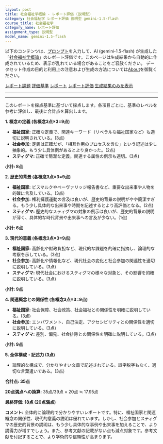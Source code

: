 ```yaml
---
layout: post
title: 社会福祉学概論 - レポート評価 (説明型)
category: 社会福祉学 レポート評価 説明型 gemini-1.5-flash
course_title: 社会福祉学
category_name: レポート評価
assignment_type: 説明型
model_name: gemini-1.5-flash
---
```


以下のコンテンツは、[プロンプト](https://github.com/takedatoshiyuki/synthetic_assignments/tree/main/generated/社会福祉学/gemini-1.5-flash/prompt_レポート評価-説明型.md)を入力して、AI (gemini-1.5-flash) が生成した「[社会福祉学概論](/contents/社会福祉学/)」のレポート評価です。このページは生成結果から自動的に作成されているため、表示が乱れている場合があることをご容赦ください。
データセット作成の目的と利用上の注意および生成の方法については[About](/About)を御覧ください。

[レポート課題](../レポート課題-説明型)
[評価基準](../評価基準-説明型)
[レポート](../レポート-説明型)
[レポート評価](../レポート評価-説明型)
[生成結果のみを表示](https://github.com/takedatoshiyuki/synthetic_assignments/tree/main/generated/社会福祉学/gemini-1.5-flash/レポート評価-説明型.md)
  

***
***
  
このレポートを採点基準に基づいて採点します。各項目ごとに、基準のレベルを参考に評価し、最後に合計点を算出します。

**1. 概念の定義 (各概念3点×3=9点)**

* **福祉国家:** 正確な定義で、関連キーワード（リベラルな福祉国家など）も適切に説明されている。(3点)
* **社会参加:** 定義は正確だが、「相互作用のプロセスを含む」という記述は少し抽象的。もう少し具体例があるとより良かった。(2点)
* **スティグマ:** 正確で簡潔な定義。関連する属性の例示も適切。(3点)

**小計: 8点**


**2. 歴史的背景 (各概念3点×3=9点)**

* **福祉国家:** ビスマルクやベーヴァリッジ報告書など、重要な出来事や人物を的確に言及している。(3点)
* **社会参加:** 権利擁護運動の言及は良いが、歴史的背景の説明がやや簡潔すぎる。もう少し具体的な出来事や時期を記述するとより高評価となる。(2点)
* **スティグマ:** 歴史的なスティグマの対象の例示は良いが、歴史的背景の説明が薄く、具体的な時代背景や出来事への言及が少ない。(1点)

**小計: 6点**


**3. 現代的意義 (各概念3点×3=9点)**

* **福祉国家:** 高齢化や財政負担など、現代的な課題を的確に指摘し、論理的な考察を示している。(3点)
* **社会参加:** 高齢化や情報化など、現代社会の変化と社会参加の関連性を適切に説明している。(3点)
* **スティグマ:** 現代社会におけるスティグマの様々な対象と、その影響を的確に説明している。(3点)

**小計: 9点**


**4. 関連概念との関係性 (各概念3点×3=9点)**

* **福祉国家:** 社会保障、社会政策、社会福祉との関係性を明確に説明している。(3点)
* **社会参加:** エンパワメント、自己決定、アクセシビリティとの関係性を適切に説明している。(3点)
* **スティグマ:** 差別、偏見、社会排除との関係性を明確に説明している。(3点)

**小計: 9点**


**5. 全体構成・記述力 (3点)**

* 論理的な構成で、分かりやすい文章で記述されている。誤字脱字もなく、適切な言葉遣いである。(3点)


**合計点: 35点**

**20点満点への換算:** 35点/39点 × 20点 ≒ 17.95点

**最終評価: 18点 (20点満点)**

**コメント:** 全体的に論理的で分かりやすいレポートです。特に、福祉国家と関連概念の関係性、現代的意義の説明は優れています。しかし、社会参加とスティグマの歴史的背景の説明は、もう少し具体的な事例や出来事を加えることで、より説得力が増すでしょう。また、参考文献の記載がない点も減点対象です。参考文献を付記することで、より学術的な信頼性が高まります。
